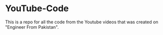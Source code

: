 # YouTube-Code
This is a repo for all the code from the Youtube videos that was created on "Engineer From Pakistan".
